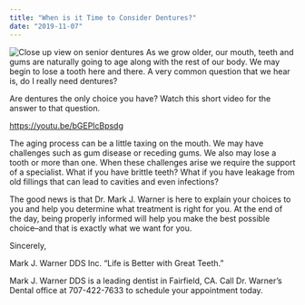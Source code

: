 ```yaml
---
title: "When is it Time to Consider Dentures?"
date: "2019-11-07"
---
```


![Close up view on senior dentures](/images/dentures-dentist-fairfield-ca-1024x708.jpeg) As we grow older, our mouth, teeth and gums are naturally going to age along with the rest of our body. We may begin to lose a tooth here and there. A very common question that we hear is, do I really need dentures?

Are dentures the only choice you have? Watch this short video for the answer to that question.

https://youtu.be/bGEPlcBpsdg

The aging process can be a little taxing on the mouth. We may have challenges such as gum disease or receding gums. We also may lose a tooth or more than one. When these challenges arise we require the support of a specialist. What if you have brittle teeth? What if you have leakage from old fillings that can lead to cavities and even infections?

The good news is that Dr. Mark J. Warner is here to explain your choices to you and help you determine what treatment is right for you. At the end of the day, being properly informed will help you make the best possible choice–and that is exactly what we want for you.

Sincerely,

Mark J. Warner DDS Inc. “Life is Better with Great Teeth.”

Mark J. Warner DDS is a leading dentist in Fairfield, CA. Call Dr. Warner’s Dental office at 707-422-7633 to schedule your appointment today.
